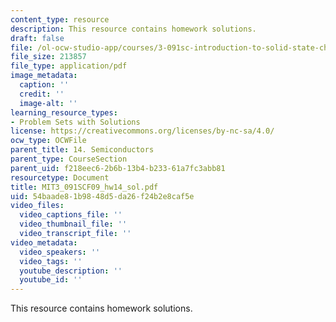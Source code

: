 ```yaml
---
content_type: resource
description: This resource contains homework solutions.
draft: false
file: /ol-ocw-studio-app/courses/3-091sc-introduction-to-solid-state-chemistry-fall-2010/54baade81b9848d5da26f24b2e8caf5e_MIT3_091SCF09_hw14_sol.pdf
file_size: 213857
file_type: application/pdf
image_metadata:
  caption: ''
  credit: ''
  image-alt: ''
learning_resource_types:
- Problem Sets with Solutions
license: https://creativecommons.org/licenses/by-nc-sa/4.0/
ocw_type: OCWFile
parent_title: 14. Semiconductors
parent_type: CourseSection
parent_uid: f218eec6-2b6b-13b4-b233-61a7fc3abb81
resourcetype: Document
title: MIT3_091SCF09_hw14_sol.pdf
uid: 54baade8-1b98-48d5-da26-f24b2e8caf5e
video_files:
  video_captions_file: ''
  video_thumbnail_file: ''
  video_transcript_file: ''
video_metadata:
  video_speakers: ''
  video_tags: ''
  youtube_description: ''
  youtube_id: ''
---
```

This resource contains homework solutions.